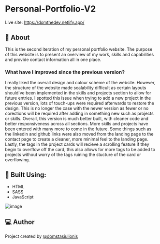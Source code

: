 # Personal-Portfolio-V2
Live site: https://domthedev.netlify.app/

## :receipt: About
This is the second iteration of my personal portfolio website. The purpose of this website is to present an overview of my work, skills and capabilities and provide contact information all in one place.

### What have I improved since the previous version?
I really liked the overall design and colour scheme of the website. However, the structure of the website made scalability difficult as certain layouts should've been implemented in the skills and projects section to allow for future entries. I spotted this issue when trying to add a new project in the previous version, lots of touch-ups were required afterwards to restore the design. This is no longer the case with the newer version as fewer or no corections will be required after adding in something new such as projects or skills. Overall, this version is much better built, with cleaner code and better responsiveness across all sections. More skills and projects have been entered with many more to come in the future. Some things such as the linkedin and github links were also moved from the landing page to the contact page to create a cleaner, more minimal feel to the landing page. Lastly, the tags in the project cards will recieve a scrolling feature if they begin to overflow off the card, this also allows for more tags to be added to projects without worry of the tags ruining the stucture of the card or overflowing.

## :hammer: Built Using:
* HTML
* SASS
* JavaScript

![image](https://user-images.githubusercontent.com/44949034/212724500-4cc3ad76-0f45-44b9-b252-970020e62a1e.png)

## :computer: Author
Project created by [@domstasiulionis](https://github.com/domstasiulionis)
